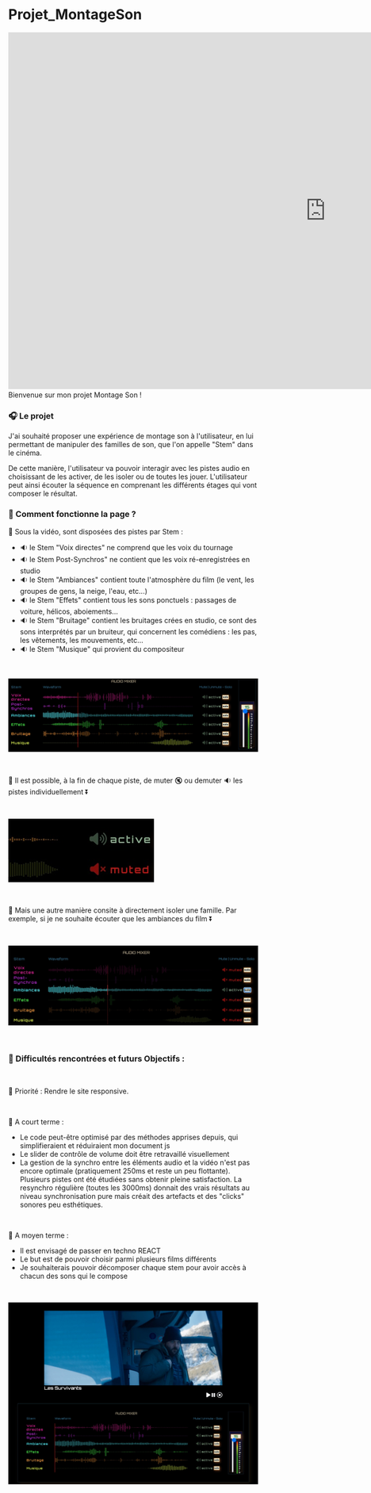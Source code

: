 # Projet_MontageSon

<iframe width="1280" height="720" src="https://youtu.be/XzE2jYwFuuM" frameborder="0" allow="accelerometer; autoplay; clipboard-write; encrypted-media; gyroscope; picture-in-picture" allowfullscreen></iframe>
Bienvenue sur mon projet Montage Son !

### :headphones: Le projet

J'ai souhaité proposer une expérience de montage son à l'utilisateur, en lui permettant de manipuler des familles de son, que l'on appelle "Stem" dans le cinéma. 

De cette manière, l'utilisateur va pouvoir interagir avec les pistes audio en choisissant de les activer, de les isoler ou de toutes les jouer. L'utilisateur peut ainsi écouter la séquence en comprenant les différents étages qui vont composer le résultat.

### :wrench: Comment fonctionne la page ?

:triangular_flag_on_post: Sous la vidéo, sont disposées des pistes par Stem : 
- :sound: le Stem "Voix directes" ne comprend que les voix du tournage
- :sound: le Stem Post-Synchros" ne contient que les voix ré-enregistrées en studio
- :sound: le Stem "Ambiances" contient toute l'atmosphère du film (le vent, les groupes de gens, la neige, l'eau, etc...)
- :sound: le Stem "Effets" contient tous les sons ponctuels : passages de voiture, hélicos, aboiements...
- :sound: le Stem "Bruitage" contient les bruitages crées en studio, ce sont des sons interprétés par un bruiteur, qui concernent les comédiens : les pas, les vêtements, les mouvements, etc...
- :sound: le Stem "Musique" qui provient du compositeur

<br/>

![cover](https://github.com/clem0316/Projet_MontageSon/blob/cb6dc07f9e32fe23849bcd32f323a29c075d0e09/img/Screen3.jpg)

<br/>

:triangular_flag_on_post: Il est possible, à la fin de chaque piste, de muter :mute: ou demuter :sound: les pistes individuellement :arrow_double_down:

<br/>

![cover](https://github.com/clem0316/Projet_MontageSon/blob/4e87798d37707695550246b24bc0965627d91893/img/Screen5.jpg)

<br/>

:triangular_flag_on_post: Mais une autre manière consite à directement isoler une famille. Par exemple, si je ne souhaite écouter que les ambiances du film :arrow_double_down:

<br/>

![cover](https://github.com/clem0316/Projet_MontageSon/blob/4e87798d37707695550246b24bc0965627d91893/img/Screen4.jpg)

<br/>

### :ledger: Difficultés rencontrées et futurs Objectifs : 
<br/>

:date: Priorité : 
Rendre le site responsive.

<br/>

:date: A court terme : 
- Le code peut-être optimisé par des méthodes apprises depuis, qui simplifieraient et réduiraient mon document js
- Le slider de contrôle de volume doit être retravaillé visuellement
- La gestion de la synchro entre les éléments audio et la vidéo n'est pas encore optimale (pratiquement 250ms et reste un peu flottante). Plusieurs pistes ont été étudiées sans obtenir pleine satisfaction. La resynchro régulière (toutes les 3000ms) donnait des vrais résultats au niveau synchronisation pure mais créait des artefacts et des "clicks" sonores peu esthétiques.
<br/>

:date: A moyen terme : 
- Il est envisagé de passer en techno REACT
- Le but est de pouvoir choisir parmi plusieurs films différents
- Je souhaiterais pouvoir décomposer chaque stem pour avoir accès à chacun des sons qui le compose

<br/>

![cover](https://github.com/clem0316/Projet_MontageSon/blob/fd2169acb74a60273baf4f1065f1ba45c388b39b/img/Screen2.jpg)
